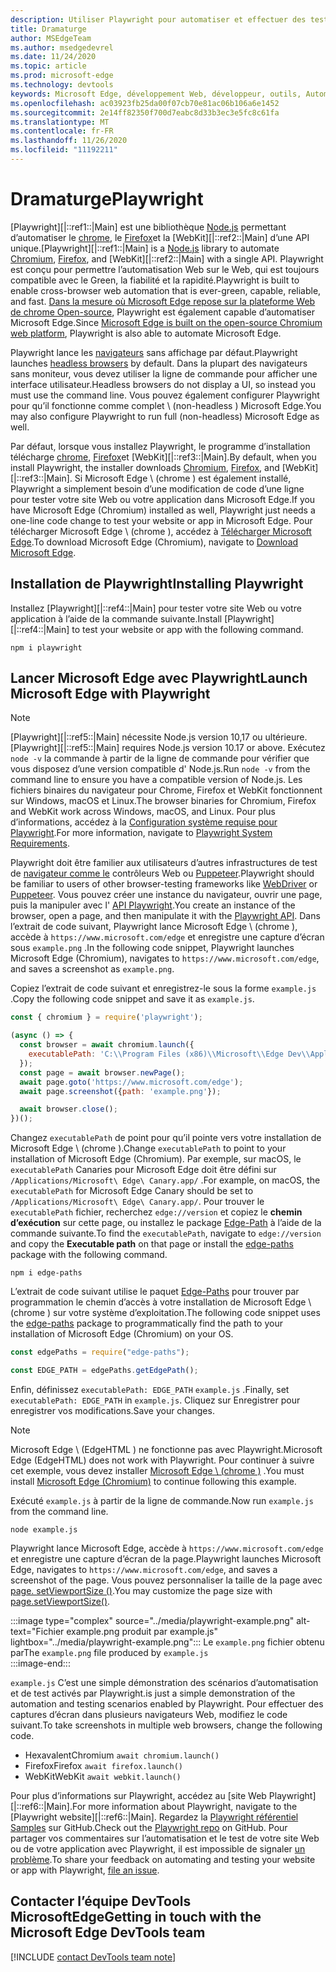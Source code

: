 ```yaml
---
description: Utiliser Playwright pour automatiser et effectuer des tests dans Microsoft Edge
title: Dramaturge
author: MSEdgeTeam
ms.author: msedgedevrel
ms.date: 11/24/2020
ms.topic: article
ms.prod: microsoft-edge
ms.technology: devtools
keywords: Microsoft Edge, développement Web, développeur, outils, Automation, test, Playwright, nœud, JavaScript, NPM
ms.openlocfilehash: ac03923fb25da00f07cb70e81ac06b106a6e1452
ms.sourcegitcommit: 2e14ff82350f700d7eabc8d33b3ec3e5fc8c61fa
ms.translationtype: MT
ms.contentlocale: fr-FR
ms.lasthandoff: 11/26/2020
ms.locfileid: "11192211"
---
```

# <span data-ttu-id="2e398-104">Dramaturge</span><span class="sxs-lookup"><span data-stu-id="2e398-104">Playwright</span></span>  

<span data-ttu-id="2e398-105">[Playwright][|::ref1::|Main] est une bibliothèque [Node.js][NodejsMain] permettant d’automatiser le [chrome][ChromiumHome], le [Firefox][FirefoxMain]et la [WebKit][|::ref2::|Main] d’une API unique.</span><span class="sxs-lookup"><span data-stu-id="2e398-105">[Playwright][|::ref1::|Main] is a [Node.js][NodejsMain] library to automate [Chromium][ChromiumHome], [Firefox][FirefoxMain], and [WebKit][|::ref2::|Main] with a single API.</span></span>  <span data-ttu-id="2e398-106">Playwright est conçu pour permettre l’automatisation Web sur le Web, qui est toujours compatible avec le Green, la fiabilité et la rapidité.</span><span class="sxs-lookup"><span data-stu-id="2e398-106">Playwright is built to enable cross-browser web automation that is ever-green, capable, reliable, and fast.</span></span>  <span data-ttu-id="2e398-107">[Dans la mesure où Microsoft Edge repose sur la plateforme Web de chrome Open-source][MicrosoftBlogsWindowsExperience20181206], Playwright est également capable d’automatiser Microsoft Edge.</span><span class="sxs-lookup"><span data-stu-id="2e398-107">Since [Microsoft Edge is built on the open-source Chromium web platform][MicrosoftBlogsWindowsExperience20181206], Playwright is also able to automate Microsoft Edge.</span></span>  

<span data-ttu-id="2e398-108">Playwright lance les [navigateurs][WikiHeadlessBrowser] sans affichage par défaut.</span><span class="sxs-lookup"><span data-stu-id="2e398-108">Playwright launches [headless browsers][WikiHeadlessBrowser] by default.</span></span>  <span data-ttu-id="2e398-109">Dans la plupart des navigateurs sans moniteur, vous devez utiliser la ligne de commande pour afficher une interface utilisateur.</span><span class="sxs-lookup"><span data-stu-id="2e398-109">Headless browsers do not display a UI, so instead you must use the command line.</span></span>  <span data-ttu-id="2e398-110">Vous pouvez également configurer Playwright pour qu’il fonctionne comme complet \ (non-headless \) Microsoft Edge.</span><span class="sxs-lookup"><span data-stu-id="2e398-110">You may also configure Playwright to run full \(non-headless\) Microsoft Edge as well.</span></span>  

<span data-ttu-id="2e398-111">Par défaut, lorsque vous installez Playwright, le programme d’installation télécharge [chrome][ChromiumHome], [Firefox][FirefoxMain]et [WebKit][|::ref3::|Main].</span><span class="sxs-lookup"><span data-stu-id="2e398-111">By default, when you install Playwright, the installer downloads [Chromium][ChromiumHome], [Firefox][FirefoxMain], and [WebKit][|::ref3::|Main].</span></span>  <span data-ttu-id="2e398-112">Si Microsoft Edge \ (chrome \) est également installé, Playwright a simplement besoin d’une modification de code d’une ligne pour tester votre site Web ou votre application dans Microsoft Edge.</span><span class="sxs-lookup"><span data-stu-id="2e398-112">If you have Microsoft Edge \(Chromium\) installed as well, Playwright just needs a one-line code change to test your website or app in Microsoft Edge.</span></span>  <span data-ttu-id="2e398-113">Pour télécharger Microsoft Edge \ (chrome \), accédez à [Télécharger Microsoft Edge][MicrosoftEdgeDownload].</span><span class="sxs-lookup"><span data-stu-id="2e398-113">To download Microsoft Edge \(Chromium\), navigate to [Download Microsoft Edge][MicrosoftEdgeDownload].</span></span>  

## <span data-ttu-id="2e398-114">Installation de Playwright</span><span class="sxs-lookup"><span data-stu-id="2e398-114">Installing Playwright</span></span>  

<span data-ttu-id="2e398-115">Installez [Playwright][|::ref4::|Main] pour tester votre site Web ou votre application à l’aide de la commande suivante.</span><span class="sxs-lookup"><span data-stu-id="2e398-115">Install [Playwright][|::ref4::|Main] to test your website or app with the following command.</span></span>  

```shell
npm i playwright
```  

## <span data-ttu-id="2e398-116">Lancer Microsoft Edge avec Playwright</span><span class="sxs-lookup"><span data-stu-id="2e398-116">Launch Microsoft Edge with Playwright</span></span>  

> [!NOTE]
> <span data-ttu-id="2e398-117">[Playwright][|::ref5::|Main] nécessite Node.js version 10,17 ou ultérieure.</span><span class="sxs-lookup"><span data-stu-id="2e398-117">[Playwright][|::ref5::|Main] requires Node.js version 10.17 or above.</span></span> <span data-ttu-id="2e398-118">Exécutez `node -v` la commande à partir de la ligne de commande pour vérifier que vous disposez d’une version compatible d' Node.js.</span><span class="sxs-lookup"><span data-stu-id="2e398-118">Run `node -v` from the command line to ensure you have a compatible version of Node.js.</span></span>  <span data-ttu-id="2e398-119">Les fichiers binaires du navigateur pour Chrome, Firefox et WebKit fonctionnent sur Windows, macOS et Linux.</span><span class="sxs-lookup"><span data-stu-id="2e398-119">The browser binaries for Chromium, Firefox and WebKit work across Windows, macOS, and Linux.</span></span> <span data-ttu-id="2e398-120">Pour plus d’informations, accédez à la [Configuration système requise pour Playwright][PlaywrightSystemRequirements].</span><span class="sxs-lookup"><span data-stu-id="2e398-120">For more information, navigate to [Playwright System Requirements][PlaywrightSystemRequirements].</span></span>  

<span data-ttu-id="2e398-121">Playwright doit être familier aux utilisateurs d’autres infrastructures de test de [navigateur comme le][WebDriverChromiumMain] contrôleurs Web ou [Puppeteer][PuppeteerMain].</span><span class="sxs-lookup"><span data-stu-id="2e398-121">Playwright should be familiar to users of other browser-testing frameworks like [WebDriver][WebDriverChromiumMain] or [Puppeteer][PuppeteerMain].</span></span>  <span data-ttu-id="2e398-122">Vous pouvez créer une instance du navigateur, ouvrir une page, puis la manipuler avec l' [API Playwright][PlaywrightAPIReference].</span><span class="sxs-lookup"><span data-stu-id="2e398-122">You create an instance of the browser, open a page, and then manipulate it with the [Playwright API][PlaywrightAPIReference].</span></span>  <span data-ttu-id="2e398-123">Dans l’extrait de code suivant, Playwright lance Microsoft Edge \ (chrome \), accède à `https://www.microsoft.com/edge` et enregistre une capture d’écran sous `example.png` .</span><span class="sxs-lookup"><span data-stu-id="2e398-123">In the following code snippet, Playwright launches Microsoft Edge \(Chromium\), navigates to `https://www.microsoft.com/edge`, and saves a screenshot as `example.png`.</span></span>  

<span data-ttu-id="2e398-124">Copiez l’extrait de code suivant et enregistrez-le sous la forme `example.js` .</span><span class="sxs-lookup"><span data-stu-id="2e398-124">Copy the following code snippet and save it as `example.js`.</span></span>  

```javascript
const { chromium } = require('playwright');

(async () => {
  const browser = await chromium.launch({
    executablePath: 'C:\\Program Files (x86)\\Microsoft\\Edge Dev\\Application\\msedge.exe'
  });
  const page = await browser.newPage();
  await page.goto('https://www.microsoft.com/edge');
  await page.screenshot({path: 'example.png'});

  await browser.close();
})();
```  

<span data-ttu-id="2e398-125">Changez `executablePath` de point pour qu’il pointe vers votre installation de Microsoft Edge \ (chrome \).</span><span class="sxs-lookup"><span data-stu-id="2e398-125">Change `executablePath` to point to your installation of Microsoft Edge \(Chromium\).</span></span>  <span data-ttu-id="2e398-126">Par exemple, sur macOS, le `executablePath` Canaries pour Microsoft Edge doit être défini sur `/Applications/Microsoft\ Edge\ Canary.app/` .</span><span class="sxs-lookup"><span data-stu-id="2e398-126">For example, on macOS, the `executablePath` for Microsoft Edge Canary should be set to `/Applications/Microsoft\ Edge\ Canary.app/`.</span></span>  <span data-ttu-id="2e398-127">Pour trouver le `executablePath` fichier, recherchez `edge://version` et copiez le **chemin d’exécution** sur cette page, ou installez le package [Edge-Path][npmEdgePaths] à l’aide de la commande suivante.</span><span class="sxs-lookup"><span data-stu-id="2e398-127">To find the `executablePath`, navigate to `edge://version` and copy the **Executable path** on that page or install the [edge-paths][npmEdgePaths] package with the following command.</span></span>  

```shell
npm i edge-paths
```  

<span data-ttu-id="2e398-128">L’extrait de code suivant utilise le paquet [Edge-Paths][npmEdgePaths] pour trouver par programmation le chemin d’accès à votre installation de Microsoft Edge \ (chrome \) sur votre système d’exploitation.</span><span class="sxs-lookup"><span data-stu-id="2e398-128">The following code snippet uses the [edge-paths][npmEdgePaths] package to programmatically find the path to your installation of Microsoft Edge \(Chromium\) on your OS.</span></span>  

```javascript
const edgePaths = require("edge-paths");

const EDGE_PATH = edgePaths.getEdgePath();
```  

<span data-ttu-id="2e398-129">Enfin, définissez `executablePath: EDGE_PATH` `example.js` .</span><span class="sxs-lookup"><span data-stu-id="2e398-129">Finally, set `executablePath: EDGE_PATH` in `example.js`.</span></span>  <span data-ttu-id="2e398-130">Cliquez sur Enregistrer pour enregistrer vos modifications.</span><span class="sxs-lookup"><span data-stu-id="2e398-130">Save your changes.</span></span>  

> [!NOTE]
> <span data-ttu-id="2e398-131">Microsoft Edge \ (EdgeHTML \) ne fonctionne pas avec Playwright.</span><span class="sxs-lookup"><span data-stu-id="2e398-131">Microsoft Edge \(EdgeHTML\) does not work with Playwright.</span></span>  <span data-ttu-id="2e398-132">Pour continuer à suivre cet exemple, vous devez installer [Microsoft Edge \ (chrome \)][MicrosoftEdgeDownload] .</span><span class="sxs-lookup"><span data-stu-id="2e398-132">You must install [Microsoft Edge \(Chromium\)][MicrosoftEdgeDownload] to continue following this example.</span></span>  

<span data-ttu-id="2e398-133">Exécuté `example.js` à partir de la ligne de commande.</span><span class="sxs-lookup"><span data-stu-id="2e398-133">Now run `example.js` from the command line.</span></span>  

```shell
node example.js
```  

<span data-ttu-id="2e398-134">Playwright lance Microsoft Edge, accède à `https://www.microsoft.com/edge` et enregistre une capture d’écran de la page.</span><span class="sxs-lookup"><span data-stu-id="2e398-134">Playwright launches Microsoft Edge, navigates to `https://www.microsoft.com/edge`, and saves a screenshot of the page.</span></span>  <span data-ttu-id="2e398-135">Vous pouvez personnaliser la taille de la page avec [page. setViewportSize ()][PlaywrightAPIPageSetViewport].</span><span class="sxs-lookup"><span data-stu-id="2e398-135">You may customize the page size with [page.setViewportSize()][PlaywrightAPIPageSetViewport].</span></span>  

:::image type="complex" source="../media/playwright-example.png" alt-text="Fichier example.png produit par example.js" lightbox="../media/playwright-example.png":::
    <span data-ttu-id="2e398-137">Le `example.png` fichier obtenu par</span><span class="sxs-lookup"><span data-stu-id="2e398-137">The `example.png` file produced by</span></span> `example.js`  
:::image-end:::  

`example.js` <span data-ttu-id="2e398-138">C’est une simple démonstration des scénarios d’automatisation et de test activés par Playwright.</span><span class="sxs-lookup"><span data-stu-id="2e398-138">is just a simple demonstration of the automation and testing scenarios enabled by Playwright.</span></span>  <span data-ttu-id="2e398-139">Pour effectuer des captures d’écran dans plusieurs navigateurs Web, modifiez le code suivant.</span><span class="sxs-lookup"><span data-stu-id="2e398-139">To take screenshots in multiple web browsers, change the following code.</span></span>  

*   <span data-ttu-id="2e398-140">Hexavalent</span><span class="sxs-lookup"><span data-stu-id="2e398-140">Chromium</span></span>  `await chromium.launch()`  
*   <span data-ttu-id="2e398-141">Firefox</span><span class="sxs-lookup"><span data-stu-id="2e398-141">Firefox</span></span>  `await firefox.launch()`  
*   <span data-ttu-id="2e398-142">WebKit</span><span class="sxs-lookup"><span data-stu-id="2e398-142">WebKit</span></span>  `await webkit.launch()`  

<span data-ttu-id="2e398-143">Pour plus d’informations sur Playwright, accédez au [site Web Playwright][|::ref6::|Main].</span><span class="sxs-lookup"><span data-stu-id="2e398-143">For more information about Playwright, navigate to the [Playwright website][|::ref6::|Main].</span></span>  <span data-ttu-id="2e398-144">Regardez la  [Playwright référentiel Samples][PlaywrightRepo] sur GitHub.</span><span class="sxs-lookup"><span data-stu-id="2e398-144">Check out the  [Playwright repo][PlaywrightRepo] on GitHub.</span></span>  <span data-ttu-id="2e398-145">Pour partager vos commentaires sur l’automatisation et le test de votre site Web ou de votre application avec Playwright, il est impossible de signaler [un problème][PlaywrightRepoNewIssue].</span><span class="sxs-lookup"><span data-stu-id="2e398-145">To share your feedback on automating and testing your website or app with Playwright, [file an issue][PlaywrightRepoNewIssue].</span></span>  

## <span data-ttu-id="2e398-146">Contacter l’équipe DevTools MicrosoftEdge</span><span class="sxs-lookup"><span data-stu-id="2e398-146">Getting in touch with the Microsoft Edge DevTools team</span></span>  

[!INCLUDE [contact DevTools team note](../devtools-guide-chromium/includes/contact-devtools-team-note.md)]  

<!-- links -->  

[WebdriverChromiumMain]: ../webdriver-chromium/index.md "WebDriver (chrome) | Documents Microsoft"  
[PuppeteerMain]: ../puppeteer.md "Puppeteer | Documents Microsoft"  

[MicrosoftBlogsWindowsExperience20181206]: https://blogs.windows.com/windowsexperience/2018/12/06/microsoft-edge-making-the-web-better-through-more-open-source-collaboration "Microsoft Edge: améliorez le Web grâce à une collaboration en ligne plus ouverte | Blog sur l’interface Microsoft"  

[MicrosoftEdgeDownload]: https://microsoft.com/edge "Télécharger Microsoft Edge"  

[ChromiumHome]: https://www.chromium.org/Home "Chrome | Projets de chrome"  

[FirefoxMain]: https://www.mozilla.org/firefox "Mozilla Firefox"  

[NodejsMain]: https://nodejs.org "Node.js"  

[npmEdgePaths]: https://www.npmjs.com/package/edge-paths "bords-tracés | NPM"  

[PlaywrightMain]: https://playwright.dev "Playwright"  
[PlaywrightAPIReference]: https://playwright.dev#?path=docs/api.md "Référence sur les API Playwright"  
[PlaywrightAPIPageSetViewport]: https://playwright.dev#?path=docs%2Fapi.md&q=pagesetviewportsizeviewportsize "page. setViewportSize (viewportSize) | Référence sur les API Playwright"    
[PlaywrightSystemRequirements]: https://playwright.dev#?path=docs/intro.md&q=system-requirements "Configuration requise pour Playwright"  

[PlaywrightRepo]: https://github.com/microsoft/playwright "Playwright | GitHub"  
[PlaywrightRepoNewIssue]: https://github.com/microsoft/playwright/issues/new/choose "Nouveau problème dans Playwright référentiel Samples | GitHub"  

[WebKitMain]: https://webkit.org "WebKit"  

[WikiHeadlessBrowser]: https://en.wikipedia.org/wiki/Headless_browser "Navigateur headless | Wikipédia"  
